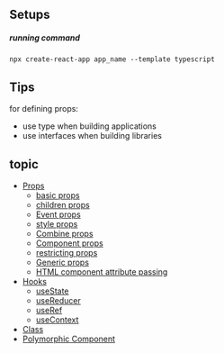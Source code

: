 ## Setups
##### running command
`npx create-react-app app_name --template typescript`

## Tips
for defining props:
- use type when building applications
- use interfaces when building libraries

## topic
- [Props](https://github.com/MdEstiakAhmed/react-typescript-practice/tree/master/src/topics/props)
    - [basic props](https://github.com/MdEstiakAhmed/react-typescript-practice/blob/master/src/topics/props/BasicProps.tsx)
    - [children props](https://github.com/MdEstiakAhmed/react-typescript-practice/blob/master/src/topics/props/ChildrenProps.tsx)
    - [Event props](https://github.com/MdEstiakAhmed/react-typescript-practice/blob/master/src/topics/props/EventProps.tsx)
    - [style props ](https://github.com/MdEstiakAhmed/react-typescript-practice/blob/master/src/topics/props/StyleProps.tsx)
    - [Combine props](https://github.com/MdEstiakAhmed/react-typescript-practice/blob/master/src/topics/props/CombineProps.tsx)
    - [Component props](https://github.com/MdEstiakAhmed/react-typescript-practice/blob/master/src/topics/senario/auth/AuthMiddleware.tsx)
    - [restricting props](https://github.com/MdEstiakAhmed/react-typescript-practice/blob/master/src/topics/props/RestricitingProps.tsx)
    - [Generic props](https://github.com/MdEstiakAhmed/react-typescript-practice/blob/master/src/topics/props/GenericProps.tsx)
    - [HTML component attribute passing](https://github.com/MdEstiakAhmed/react-typescript-practice/blob/master/src/topics/senario/custom/Button.tsx)
- [Hooks](https://github.com/MdEstiakAhmed/react-typescript-practice/tree/master/src/topics/hooks)
    - [useState](https://github.com/MdEstiakAhmed/react-typescript-practice/blob/master/src/topics/hooks/UseState.tsx)
    - [useReducer](https://github.com/MdEstiakAhmed/react-typescript-practice/blob/master/src/topics/hooks/UseReducer.tsx)
    - [useRef](https://github.com/MdEstiakAhmed/react-typescript-practice/tree/master/src/topics/hooks/useRef)
    - [useContext](https://github.com/MdEstiakAhmed/react-typescript-practice/tree/master/src/topics/hooks/UseContext)
- [Class](https://github.com/MdEstiakAhmed/react-typescript-practice/tree/master/src/topics/class)
- [Polymorphic Component](https://github.com/MdEstiakAhmed/react-typescript-practice/tree/master/src/topics/polymorphic)
